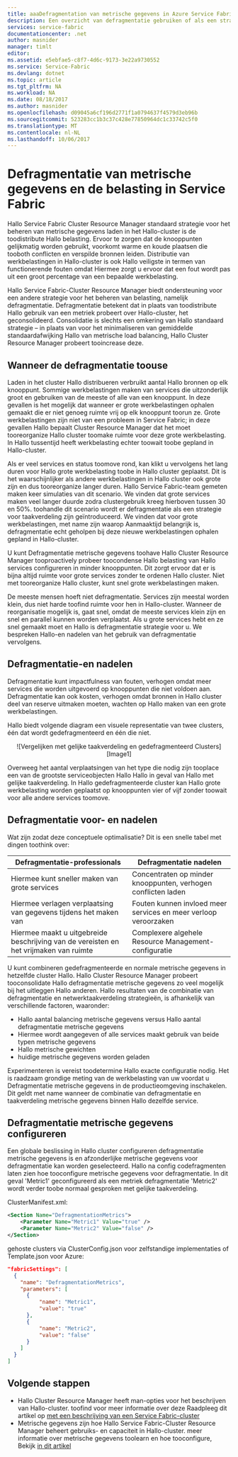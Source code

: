 ```yaml
---
title: aaaDefragmentation van metrische gegevens in Azure Service Fabric | Microsoft Docs
description: Een overzicht van defragmentatie gebruiken of als een strategie voor metrische gegevens in Service Fabric verpakken
services: service-fabric
documentationcenter: .net
author: masnider
manager: timlt
editor: 
ms.assetid: e5ebfae5-c8f7-4d6c-9173-3e22a9730552
ms.service: Service-Fabric
ms.devlang: dotnet
ms.topic: article
ms.tgt_pltfrm: NA
ms.workload: NA
ms.date: 08/18/2017
ms.author: masnider
ms.openlocfilehash: d09045a6cf196d2771f1a0794637f4579d3eb96b
ms.sourcegitcommit: 523283cc1b3c37c428e77850964dc1c33742c5f0
ms.translationtype: MT
ms.contentlocale: nl-NL
ms.lasthandoff: 10/06/2017
---
```

# <a name="defragmentation-of-metrics-and-load-in-service-fabric"></a>Defragmentatie van metrische gegevens en de belasting in Service Fabric
Hallo Service Fabric Cluster Resource Manager standaard strategie voor het beheren van metrische gegevens laden in het Hallo-cluster is de toodistribute Hallo belasting. Ervoor te zorgen dat de knooppunten gelijkmatig worden gebruikt, voorkomt warme en koude plaatsen die tooboth conflicten en verspilde bronnen leiden. Distributie van werkbelastingen in Hallo-cluster is ook Hallo veiligste in termen van functionerende fouten omdat Hiermee zorgt u ervoor dat een fout wordt pas uit een groot percentage van een bepaalde werkbelasting. 

Hallo Service Fabric-Cluster Resource Manager biedt ondersteuning voor een andere strategie voor het beheren van belasting, namelijk defragmentatie. Defragmentatie betekent dat in plaats van toodistribute Hallo gebruik van een metriek probeert over Hallo-cluster, het geconsolideerd. Consolidatie is slechts een omkering van Hallo standaard strategie – in plaats van voor het minimaliseren van gemiddelde standaardafwijking Hallo van metrische load balancing, Hallo Cluster Resource Manager probeert tooincrease deze.

## <a name="when-toouse-defragmentation"></a>Wanneer de defragmentatie toouse
Laden in het cluster Hallo distribueren verbruikt aantal Hallo bronnen op elk knooppunt. Sommige werkbelastingen maken van services die uitzonderlijk groot en gebruiken van de meeste of alle van een knooppunt. In deze gevallen is het mogelijk dat wanneer er grote werkbelastingen ophalen gemaakt die er niet genoeg ruimte vrij op elk knooppunt toorun ze. Grote werkbelastingen zijn niet van een probleem in Service Fabric; in deze gevallen Hallo bepaalt Cluster Resource Manager dat het moet tooreorganize Hallo cluster toomake ruimte voor deze grote werkbelasting. In Hallo tussentijd heeft werkbelasting echter toowait toobe gepland in Hallo-cluster.

Als er veel services en status toomove rond, kan klikt u vervolgens het lang duren voor Hallo grote werkbelasting toobe in Hallo cluster geplaatst. Dit is het waarschijnlijker als andere werkbelastingen in Hallo cluster ook grote zijn en dus tooreorganize langer duren. Hallo Service Fabric-team gemeten maken keer simulaties van dit scenario. We vinden dat grote services maken veel langer duurde zodra clustergebruik kreeg hierboven tussen 30 en 50%. toohandle dit scenario wordt er defragmentatie als een strategie voor taakverdeling zijn geïntroduceerd. We vinden dat voor grote werkbelastingen, met name zijn waarop Aanmaaktijd belangrijk is, defragmentatie echt geholpen bij deze nieuwe werkbelastingen ophalen gepland in Hallo-cluster.

U kunt Defragmentatie metrische gegevens toohave Hallo Cluster Resource Manager tooproactively probeer toocondense Hallo belasting van Hallo services configureren in minder knooppunten. Dit zorgt ervoor dat er is bijna altijd ruimte voor grote services zonder te ordenen Hallo cluster. Niet met tooreorganize Hallo cluster, kunt snel grote werkbelastingen maken.

De meeste mensen hoeft niet defragmentatie. Services zijn meestal worden klein, dus niet harde toofind ruimte voor hen in Hallo-cluster. Wanneer de reorganisatie mogelijk is, gaat snel, omdat de meeste services klein zijn en snel en parallel kunnen worden verplaatst. Als u grote services hebt en ze snel gemaakt moet en Hallo is defragmentatie strategie voor u. We bespreken Hallo-en nadelen van het gebruik van defragmentatie vervolgens. 

## <a name="defragmentation-tradeoffs"></a>Defragmentatie-en nadelen
Defragmentatie kunt impactfulness van fouten, verhogen omdat meer services die worden uitgevoerd op knooppunten die niet voldoen aan. Defragmentatie kan ook kosten, verhogen omdat bronnen in Hallo cluster deel van reserve uitmaken moeten, wachten op Hallo maken van een grote werkbelastingen.

Hallo biedt volgende diagram een visuele representatie van twee clusters, één dat wordt gedefragmenteerd en één die niet. 

<center>
![Vergelijken met gelijke taakverdeling en gedefragmenteerd Clusters][Image1]
</center>

Overweeg het aantal verplaatsingen van het type die nodig zijn tooplace een van de grootste serviceobjecten Hallo Hallo in geval van Hallo met gelijke taakverdeling. In Hallo gedefragmenteerde cluster kan Hallo grote werkbelasting worden geplaatst op knooppunten vier of vijf zonder toowait voor alle andere services toomove.

## <a name="defragmentation-pros-and-cons"></a>Defragmentatie voor- en nadelen
Wat zijn zodat deze conceptuele optimalisatie? Dit is een snelle tabel met dingen toothink over:

| Defragmentatie-professionals | Defragmentatie nadelen |
| --- | --- |
| Hiermee kunt sneller maken van grote services |Concentraten op minder knooppunten, verhogen conflicten laden |
| Hiermee verlagen verplaatsing van gegevens tijdens het maken van |Fouten kunnen invloed meer services en meer verloop veroorzaken |
| Hiermee maakt u uitgebreide beschrijving van de vereisten en het vrijmaken van ruimte |Complexere algehele Resource Management-configuratie |

U kunt combineren gedefragmenteerde en normale metrische gegevens in hetzelfde cluster Hallo. Hallo Cluster Resource Manager probeert tooconsolidate Hallo defragmentatie metrische gegevens zo veel mogelijk bij het uitleggen Hallo anderen. Hallo resultaten van de combinatie van defragmentatie en netwerktaakverdeling strategieën, is afhankelijk van verschillende factoren, waaronder:
  - Hallo aantal balancing metrische gegevens versus Hallo aantal defragmentatie metrische gegevens
  - Hiermee wordt aangegeven of alle services maakt gebruik van beide typen metrische gegevens 
  - Hallo metrische gewichten
  - huidige metrische gegevens worden geladen
  
Experimenteren is vereist toodetermine Hallo exacte configuratie nodig. Het is raadzaam grondige meting van de werkbelasting van uw voordat u Defragmentatie metrische gegevens in de productieomgeving inschakelen. Dit geldt met name wanneer de combinatie van defragmentatie en taakverdeling metrische gegevens binnen Hallo dezelfde service. 

## <a name="configuring-defragmentation-metrics"></a>Defragmentatie metrische gegevens configureren
Een globale beslissing in Hallo cluster configureren defragmentatie metrische gegevens is en afzonderlijke metrische gegevens voor defragmentatie kan worden geselecteerd. Hallo na config codefragmenten laten zien hoe tooconfigure metrische gegevens voor defragmentatie. In dit geval 'Metric1' geconfigureerd als een metriek defragmentatie 'Metric2' wordt verder toobe normaal gesproken met gelijke taakverdeling. 

ClusterManifest.xml:

```xml
<Section Name="DefragmentationMetrics">
    <Parameter Name="Metric1" Value="true" />
    <Parameter Name="Metric2" Value="false" />
</Section>
```

gehoste clusters via ClusterConfig.json voor zelfstandige implementaties of Template.json voor Azure:

```json
"fabricSettings": [
  {
    "name": "DefragmentationMetrics",
    "parameters": [
      {
          "name": "Metric1",
          "value": "true"
      },
      {
          "name": "Metric2",
          "value": "false"
      }
    ]
  }
]
```


## <a name="next-steps"></a>Volgende stappen
- Hallo Cluster Resource Manager heeft man-opties voor het beschrijven van Hallo-cluster. toofind voor meer informatie over deze Raadpleeg dit artikel op [met een beschrijving van een Service Fabric-cluster](service-fabric-cluster-resource-manager-cluster-description.md)
- Metrische gegevens zijn hoe Hallo Service Fabric-Cluster Resource Manager beheert gebruiks- en capaciteit in Hallo-cluster. meer informatie over metrische gegevens toolearn en hoe tooconfigure, Bekijk [in dit artikel](service-fabric-cluster-resource-manager-metrics.md)

[Image1]:./media/service-fabric-cluster-resource-manager-defragmentation-metrics/balancing-defrag-compared.png
